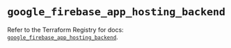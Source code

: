 # `google_firebase_app_hosting_backend`

Refer to the Terraform Registry for docs: [`google_firebase_app_hosting_backend`](https://registry.terraform.io/providers/hashicorp/google-beta/6.50.0/docs/resources/google_firebase_app_hosting_backend).
